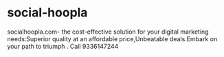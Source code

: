# social-hoopla
socialhoopla.com- the cost-effective solution for your digital marketing needs:Superior quality at an affordable price,Unbeatable deals.Embark on your path to triumph . Call 9336147244
